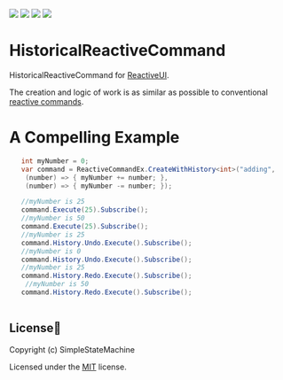 [![](https://img.shields.io/github/stars/RomanSoloweow/HistoricalReactiveCommand)](https://github.com/RomanSoloweow/HistoricalReactiveCommand) [![](https://img.shields.io/github/languages/code-size/RomanSoloweow/HistoricalReactiveCommand)](https://github.com/RomanSoloweow/HistoricalReactiveCommand) [![]( https://img.shields.io/github/last-commit/RomanSoloweow/HistoricalReactiveCommand/master)](https://github.com/RomanSoloweow/HistoricalReactiveCommand) [![](https://img.shields.io/github/license/RomanSoloweow/HistoricalReactiveCommand)](https://github.com/RomanSoloweow/HistoricalReactiveCommand)
# HistoricalReactiveCommand
HistoricalReactiveCommand for [ReactiveUI](https://github.com/reactiveui/ReactiveUI).

The creation and logic of work is as similar as possible to conventional [reactive commands](https://www.reactiveui.net/docs/handbook/commands/).

# A Compelling Example
 ```C#
    int myNumber = 0;
    var command = ReactiveCommandEx.CreateWithHistory<int>("adding",
     (number) => { myNumber += number; },
     (number) => { myNumber -= number; });

    //myNumber is 25
    command.Execute(25).Subscribe();
    //myNumber is 50
    command.Execute(25).Subscribe();
    //myNumber is 25
    command.History.Undo.Execute().Subscribe();
    //myNumber is 0
    command.History.Undo.Execute().Subscribe();
    //myNumber is 25
    command.History.Redo.Execute().Subscribe();
     //myNumber is 50
    command.History.Redo.Execute().Subscribe();
                       
 ```
 



## License📑

Copyright (c) SimpleStateMachine

Licensed under the [MIT](LICENSE) license.
